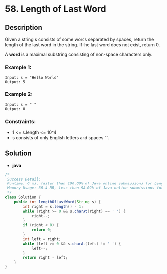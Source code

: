 # 58. Length of Last Word

## Description

Given a string s consists of some words separated by spaces, return the length of the last word in the string. If the
last word does not exist, return 0.

A **word** is a maximal substring consisting of non-space characters only.

### Example 1:

```
Input: s = "Hello World"
Output: 5
```

### Example 2:

```
Input: s = " "
Output: 0
```

### Constraints:

* 1 <= s.length <= 10^4
* s consists of only English letters and spaces ' '.

## Solution

* **java**

```java
/*
 Success Detail:
 Runtime: 0 ms, faster than 100.00% of Java online submissions for Length of Last Word.
 Memory Usage: 36.4 MB, less than 98.02% of Java online submissions for Length of Last Word.
 */
class Solution {
    public int lengthOfLastWord(String s) {
        int right = s.length() - 1;
        while (right >= 0 && s.charAt(right) == ' ') {
            right--;
        }
        if (right < 0) {
            return 0;
        }
        int left = right;
        while (left >= 0 && s.charAt(left) != ' ') {
            left--;
        }
        return right - left;
    }
}
```

